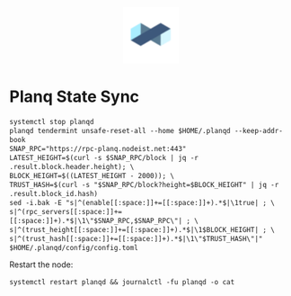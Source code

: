 <p align="center">
  <img height="100" height="auto" src="https://raw.githubusercontent.com/Nodeist/Kurulumlar/main/logos/planq.png">
</p>


# Planq State Sync
```
systemctl stop planqd
planqd tendermint unsafe-reset-all --home $HOME/.planqd --keep-addr-book
SNAP_RPC="https://rpc-planq.nodeist.net:443"
LATEST_HEIGHT=$(curl -s $SNAP_RPC/block | jq -r .result.block.header.height); \
BLOCK_HEIGHT=$((LATEST_HEIGHT - 2000)); \
TRUST_HASH=$(curl -s "$SNAP_RPC/block?height=$BLOCK_HEIGHT" | jq -r .result.block_id.hash)
sed -i.bak -E "s|^(enable[[:space:]]+=[[:space:]]+).*$|\1true| ; \
s|^(rpc_servers[[:space:]]+=[[:space:]]+).*$|\1\"$SNAP_RPC,$SNAP_RPC\"| ; \
s|^(trust_height[[:space:]]+=[[:space:]]+).*$|\1$BLOCK_HEIGHT| ; \
s|^(trust_hash[[:space:]]+=[[:space:]]+).*$|\1\"$TRUST_HASH\"|" $HOME/.planqd/config/config.toml
```

Restart the node:
```
systemctl restart planqd && journalctl -fu planqd -o cat
```

